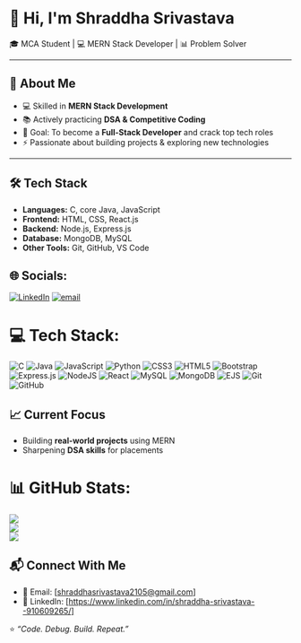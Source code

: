 # 👋 Hi, I'm Shraddha Srivastava

🎓 MCA Student | 💻 MERN Stack Developer | 📊 Problem Solver  

---

## 🚀 About Me  
- 💻 Skilled in **MERN Stack Development**  
- 📚 Actively practicing **DSA & Competitive Coding**  
- 🎯 Goal: To become a **Full-Stack Developer** and crack top tech roles  
- ⚡ Passionate about building projects & exploring new technologies  

---

## 🛠️ Tech Stack  
- **Languages:** C, core Java, JavaScript  
- **Frontend:** HTML, CSS, React.js  
- **Backend:** Node.js, Express.js  
- **Database:** MongoDB, MySQL  
- **Other Tools:** Git, GitHub, VS Code


## 🌐 Socials:
[![LinkedIn](https://img.shields.io/badge/LinkedIn-%230077B5.svg?logo=linkedin&logoColor=white)](https://linkedin.com/in/shraddha-srivastava-910609265) [![email](https://img.shields.io/badge/Email-D14836?logo=gmail&logoColor=white)](mailto:shraddhasrivastava2105@gmail.com) 

# 💻 Tech Stack:
![C](https://img.shields.io/badge/c-%2300599C.svg?style=for-the-badge&logo=c&logoColor=white) ![Java](https://img.shields.io/badge/java-%23ED8B00.svg?style=for-the-badge&logo=openjdk&logoColor=white) ![JavaScript](https://img.shields.io/badge/javascript-%23323330.svg?style=for-the-badge&logo=javascript&logoColor=%23F7DF1E) ![Python](https://img.shields.io/badge/python-3670A0?style=for-the-badge&logo=python&logoColor=ffdd54) ![CSS3](https://img.shields.io/badge/css3-%231572B6.svg?style=for-the-badge&logo=css3&logoColor=white) ![HTML5](https://img.shields.io/badge/html5-%23E34F26.svg?style=for-the-badge&logo=html5&logoColor=white) ![Bootstrap](https://img.shields.io/badge/bootstrap-%238511FA.svg?style=for-the-badge&logo=bootstrap&logoColor=white) ![Express.js](https://img.shields.io/badge/express.js-%23404d59.svg?style=for-the-badge&logo=express&logoColor=%2361DAFB) ![NodeJS](https://img.shields.io/badge/node.js-6DA55F?style=for-the-badge&logo=node.js&logoColor=white) ![React](https://img.shields.io/badge/react-%2320232a.svg?style=for-the-badge&logo=react&logoColor=%2361DAFB) ![MySQL](https://img.shields.io/badge/mysql-4479A1.svg?style=for-the-badge&logo=mysql&logoColor=white) ![MongoDB](https://img.shields.io/badge/MongoDB-%234ea94b.svg?style=for-the-badge&logo=mongodb&logoColor=white) ![EJS](https://img.shields.io/badge/ejs-%23B4CA65.svg?style=for-the-badge&logo=ejs&logoColor=black) ![Git](https://img.shields.io/badge/git-%23F05033.svg?style=for-the-badge&logo=git&logoColor=white) ![GitHub](https://img.shields.io/badge/github-%23121011.svg?style=for-the-badge&logo=github&logoColor=white)

## 📈 Current Focus  
- Building **real-world projects** using MERN  
- Sharpening **DSA skills** for placements  

# 📊 GitHub Stats:
![](https://github-readme-stats.vercel.app/api?username=Shraddha2105&theme=radical&hide_border=false&include_all_commits=true&count_private=false)<br/>
![](https://nirzak-streak-stats.vercel.app/?user=Shraddha2105&theme=radical&hide_border=false)<br/>
![](https://github-readme-stats.vercel.app/api/top-langs/?username=Shraddha2105&theme=radical&hide_border=false&include_all_commits=true&count_private=false&layout=compact)



## 📬 Connect With Me  
- 📧 Email: [shraddhasrivastava2105@gmail.com]  
- 💼 LinkedIn: [https://www.linkedin.com/in/shraddha-srivastava--910609265/]

⭐️ *“Code. Debug. Build. Repeat.”*  

<!-- Proudly created with GPRM ( https://gprm.itsvg.in ) -->
